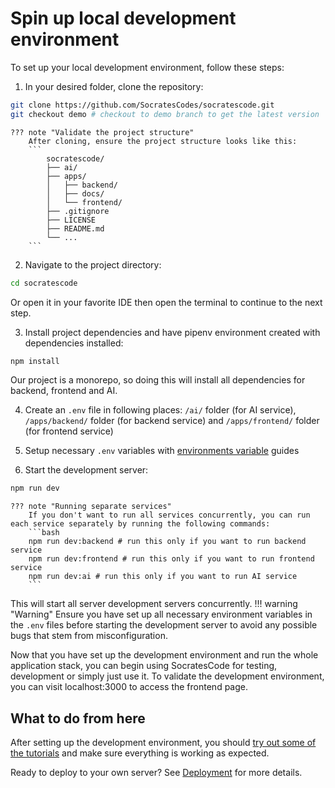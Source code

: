 # Spin up local development environment

To set up your local development environment, follow these steps:

1. In your desired folder, clone the repository:
```bash
git clone https://github.com/SocratesCodes/socratescode.git
git checkout demo # checkout to demo branch to get the latest version
```

    ??? note "Validate the project structure"
        After cloning, ensure the project structure looks like this:
        ```
            socratescode/
            ├── ai/
            ├── apps/
            │   ├── backend/
            │   ├── docs/
            │   └── frontend/
            ├── .gitignore
            ├── LICENSE
            ├── README.md
            └── ...
        ```

2. Navigate to the project directory:
```bash
cd socratescode
```
Or open it in your favorite IDE then open the terminal to continue to the next step.

3. Install project dependencies and have pipenv environment created with dependencies installed:
```bash
npm install
```
   Our project is a monorepo, so doing this will install all dependencies for backend, frontend and AI.

4. Create an `.env` file in following places:
`/ai/` folder (for AI service), `/apps/backend/` folder (for backend service) and `/apps/frontend/` folder (for frontend service)

5. Setup necessary `.env` variables with [environments variable](environment.md) guides
6. Start the development server:
```bash
npm run dev
```
    
	??? note "Running separate services"
        If you don't want to run all services concurrently, you can run each service separately by running the following commands:
        ```bash
        npm run dev:backend # run this only if you want to run backend service
        npm run dev:frontend # run this only if you want to run frontend service
        npm run dev:ai # run this only if you want to run AI service
        ```

This will start all server development servers concurrently.
!!! warning "Warning"
    Ensure you have set up all necessary environment variables in the `.env` files before starting the development server to avoid any possible bugs that stem from misconfiguration.

Now that you have set up the development environment and run the whole application stack, you can begin using SocratesCode for testing, development or simply just use it. To validate the development environment, you can visit localhost:3000 to access the frontend page. 

## What to do from here
After setting up the development environment, you should [try out some of the tutorials](../tutorial/intro.md) and make sure everything is working as expected.

Ready to deploy to your own server? See [Deployment](../deployment/intro.md) for more details.

